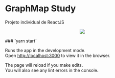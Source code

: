 # GraphMap Study

Projeto individual de ReactJS

<p align="center">
    <image src="../.github/login.png">
</p>
### `yarn start`

Runs the app in the development mode.\
Open [http://localhost:3000](http://localhost:3000) to view it in the browser.

The page will reload if you make edits.\
You will also see any lint errors in the console.

